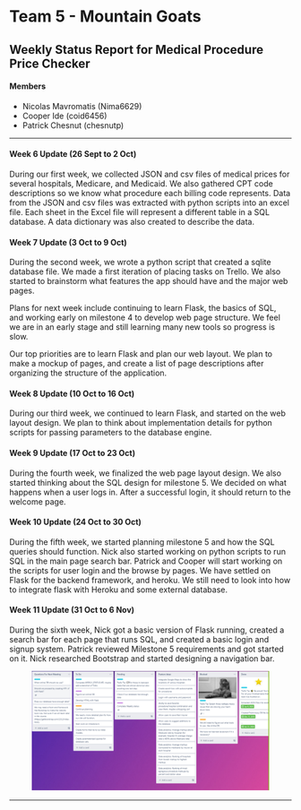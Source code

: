 # Team 5 - Mountain Goats
## Weekly Status Report for Medical Procedure Price Checker
#### Members
- Nicolas Mavromatis (Nima6629)
- Cooper Ide (coid6456)
- Patrick Chesnut (chesnutp)
---
#### Week 6 Update (26 Sept to 2 Oct)
    
During our first week, we collected JSON and csv files of medical prices for several hospitals, Medicare, and Medicaid.  We also gathered CPT code descriptions so we know what procedure each billing code represents.  Data from the JSON and csv files was extracted with python scripts into an excel file.  Each sheet in the Excel file will represent a different table in a SQL database.  A data dictionary was also created to describe the data.

#### Week 7 Update (3 Oct to 9 Oct)
During the second week, we wrote a python script that created a sqlite database file. We made a first iteration of placing tasks on Trello.  We also started to brainstorm what features the app should have and the major web pages.

Plans for next week include continuing to learn Flask, the basics of SQL, and working early on milestone 4 to develop web page structure. We feel we are in an early stage and still learning many new tools so progress is slow. 

Our top priorities are to learn Flask and plan our web layout.
We plan to make a mockup of pages, and create a list of page descriptions after organizing the structure of the application. 

#### Week 8 Update (10 Oct to 16 Oct)
During our third week, we continued to learn Flask, and started on the web layout design. 
We plan to think about implementation details for python scripts for passing parameters to the database engine.

#### Week 9 Update (17 Oct to 23 Oct)
During the fourth week, we finalized the web page layout design. We also started thinking about the SQL design for milestone 5. 
We decided on what happens when a user logs in. After a successful login, it should return to the welcome page. 

#### Week 10 Update (24 Oct to 30 Oct)
During the fifth week, we started planning milestone 5 and how the SQL queries should function. Nick also started working on python scripts to run SQL in the main page search bar.
Patrick and Cooper will start working on the scripts for user login and the browse by pages.
We have settled on Flask for the backend framework, and heroku. We still need to look into how to integrate flask with Heroku and some external database. 

#### Week 11 Update (31 Oct to 6 Nov)
During the sixth week, Nick got a basic version of Flask running, created a search bar for each page that runs SQL, and created a basic login and signup system. Patrick reviewed Milestone 5 requirements and got started on it. Nick researched Bootstrap and started designing a navigation bar.

<figure>
  <IMG SRC="TrelloSC.PNG">
</figure>

---